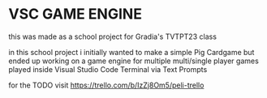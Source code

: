 # VSC GAME ENGINE

this was made as a school project for Gradia's TVTPT23 class

in this school project i initially wanted to make a simple Pig Cardgame but ended up working on a game engine
for multiple multi/single player games played inside Visual Studio Code Terminal via Text Prompts

for the TODO visit https://trello.com/b/IzZj8Om5/peli-trello
